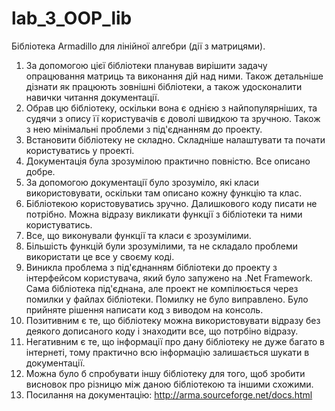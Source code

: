 # lab_3_OOP_lib
Бібліотека Armadillo для лінійної алгебри (дії з матрицями).
1. За допомогою цієї бібліотеки планував вирішити задачу опрацювання матриць та виконання дій над ними. Також детальніше дізнати як працюють зовнішні бібліотеки, а також удосконалити навички читання документації.
2. Обрав цю бібліотеку, оскільки вона є однією з найпопулярніших, та судячи з опису її користувачів є доволі швидкою та зручною. Також з нею мінімальні проблеми з під'єднанням до проекту.
3. Встановити бібліотеку не складно. Складніше налаштувати та почати користуватись у проекті. 
4. Документація була зрозумілою практично повністю. Все описано добре.
5. За допомогою документації було зрозуміло, які класи використовувати, оскільки там описано кожну функцію та клас.
6. Бібліотекою користовуватись зручно. Далишкового коду писати не потрібно. Можна відразу викликати функції з бібліотеки та ними користуватись.
7. Все, що виконували функції та класи є зрозумілими.
8. Більшість функцій були зрозумілими, та не складало проблеми використати це все у своєму коді.
9. Виникла проблема з під'єднанням бібліотеки до проекту з інтерфейсом користувача, який було запужено на .Net Framework. Сама бібліотека під'єднана, але проект не компілюється через помилки у файлах бібліотеки. Помилку не було виправлено. Було прийняте рішення написати код з виводом на консоль.
10. Позитивним є те, що бібліотеку можна використовувати відразу без деякого дописаного коду і знаходити все, що потрбіно відразу.
11. Негативним є те, що інформації про дану бібліотеку не дуже багато в інтернеті, тому практично всю інформацію залишається шукати в документації.
12. Можна було б спробувати іншу бібліотеку для того, щоб зробити висновок про різницю між даною бібліотекою та іншими схожими.
13. Посилання на документацію: http://arma.sourceforge.net/docs.html
